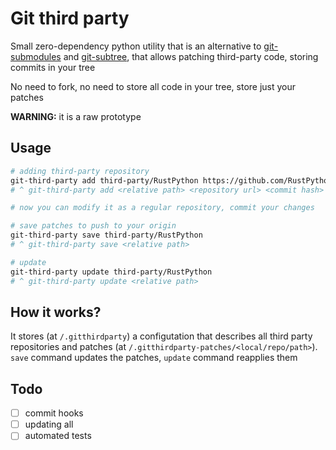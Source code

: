 # Git third party

Small zero-dependency python utility that is an alternative to [git-submodules](https://git-scm.com/book/en/v2/Git-Tools-Submodules) and [git-subtree](https://manpages.debian.org/testing/git-man/git-subtree.1.en.html), that allows patching third-party code, storing commits in your tree

No need to fork, no need to store all code in your tree, store just your patches

**WARNING:** it is a raw prototype

## Usage
```bash
# adding third-party repository
git-third-party add third-party/RustPython https://github.com/RustPython/RustPython.git a13b99642b0bc13ca89d01768a7ddbec18fe8219
# ^ git-third-party add <relative path> <repository url> <commit hash>

# now you can modify it as a regular repository, commit your changes

# save patches to push to your origin
git-third-party save third-party/RustPython
# ^ git-third-party save <relative path>

# update
git-third-party update third-party/RustPython
# ^ git-third-party update <relative path>
```

## How it works?

It stores (at `/.gitthirdparty`) a configutation that describes all third party repositories and patches (at `/.gitthirdparty-patches/<local/repo/path>`). `save` command updates the patches, `update` command reapplies them

## Todo
- [ ] commit hooks
- [ ] updating all
- [ ] automated tests
